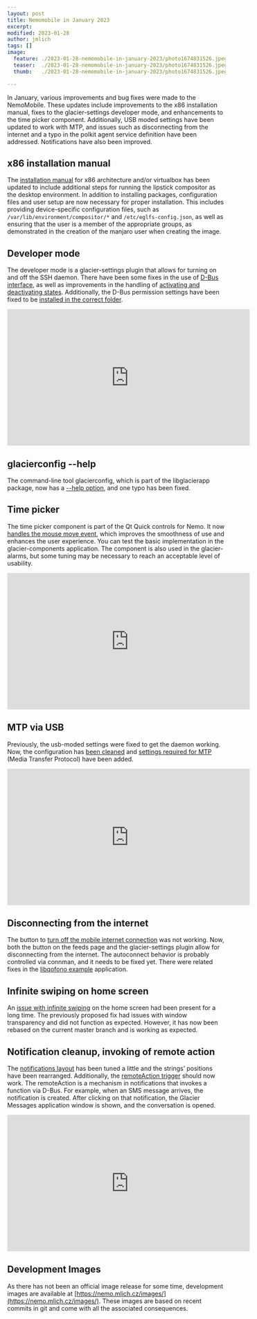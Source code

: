 ```yaml
---
layout: post
title: Nemomobile in January 2023
excerpt: 
modified: 2023-01-28
author: jmlich
tags: []
image:
  feature: ./2023-01-28-nemomobile-in-january-2023/photo1674831526.jpeg
  teaser:  ./2023-01-28-nemomobile-in-january-2023/photo1674831526.jpeg
  thumb:   ./2023-01-28-nemomobile-in-january-2023/photo1674831526.jpeg

---
```


In January, various improvements and bug fixes were made to the NemoMobile. These updates include improvements to the x86 installation manual, fixes to the glacier-settings developer mode, and enhancements to the time picker component. Additionally, USB moded settings have been updated to work with MTP, and issues such as disconnecting from the internet and a typo in the polkit agent service definition have been addressed. Notifications have also been improved.

## x86 installation manual

The [installation manual](https://nemomobile.net/installation/) for x86 architecture and/or virtualbox has been updated to include
additional steps for running the lipstick compositor as the desktop environment. In addition to installing packages, configuration
files and user setup are now necessary for proper installation. This includes providing device-specific configuration files, such
as `/var/lib/environment/compositor/*` and `/etc/eglfs-config.json`, as well as ensuring that the user is a member of the appropriate
groups, as demonstrated in the creation of the manjaro user when creating the image.

## Developer mode

The developer mode is a glacier-settings plugin that allows for turning on and off the SSH daemon. There have been some fixes in the use
of [D-Bus interface](https://github.com/nemomobile-ux/glacier-settings-developermode/pull/3), as well as improvements in the handling of
[activating and deactivating states](https://github.com/nemomobile-ux/glacier-settings-developermode/pull/4). Additionally, the D-Bus
permission settings have been fixed to be [installed in the correct folder](https://github.com/nemomobile-ux/glacier-settings-developermode/pull/2).

<iframe width="560" height="315" src="https://www.youtube.com/embed/Nx4To_R1RLM" title="YouTube video player" frameborder="0" allow="accelerometer; autoplay; clipboard-write; encrypted-media; gyroscope; picture-in-picture; web-share" allowfullscreen></iframe>

## glacierconfig --help

The command-line tool glacierconfig, which is part of the libglacierapp package, now has a [--help option](https://github.com/nemomobile-ux/libglacierapp/pull/11), and one typo has been fixed.

## Time picker

The time picker component is part of the Qt Quick controls for Nemo. It now [handles the mouse move event](https://github.com/nemomobile-ux/qtquickcontrols-nemo/pull/37),
which improves the smoothness of use and enhances the user experience. You can test the basic implementation
in the glacier-components application. The component is also used in the glacier-alarms, but some tuning may
be necessary to reach an acceptable level of usability.

<iframe width="560" height="315" src="https://www.youtube.com/embed/_pwqHKkDVno" title="YouTube video player" frameborder="0" allow="accelerometer; autoplay; clipboard-write; encrypted-media; gyroscope; picture-in-picture; web-share" allowfullscreen></iframe>

## MTP via USB

Previously, the usb-moded settings were fixed to get the daemon working. Now, the
configuration has [been cleaned](https://github.com/nemomobile-ux/nemo-packaging/pull/211)
and [settings required for MTP](https://github.com/nemomobile-ux/nemo-packaging/pull/210)
(Media Transfer Protocol) have been added.

<iframe width="560" height="315" src="https://www.youtube.com/embed/XaICulr68T4" title="YouTube video player" frameborder="0" allow="accelerometer; autoplay; clipboard-write; encrypted-media; gyroscope; picture-in-picture; web-share" allowfullscreen></iframe>

## Disconnecting from the internet

The button to [turn off the mobile internet connection](https://github.com/nemomobile-ux/main/issues/38) was not working.
Now, both the button on the feeds page and the glacier-settings plugin allow for disconnecting from the internet. The
autoconnect behavior is probably controlled via connman, and it needs to be fixed yet. There were related fixes in the
[libqofono example](https://github.com/sailfishos/libqofono/pull/17) application.

## Infinite swiping on home screen

An [issue with infinite swiping](https://github.com/nemomobile-ux/main/issues/27) on the home screen had been present
for a long time. The previously proposed fix had issues with window transparency and did not function as expected.
However, it has now been rebased on the current master branch and is working as expected.

## Notification cleanup, invoking of remote action

The [notifications layout](https://github.com/nemomobile-ux/glacier-home/pull/220) has been tuned a little and the strings’
positions have been rearranged. Additionally, the [remoteAction trigger](https://github.com/nemomobile-ux/glacier-home/pull/221)
should now work. The remoteAction is a mechanism in notifications that invokes a function via D-Bus. For example, when an SMS
message arrives, the notification is created. After clicking on that notification, the Glacier Messages application window
is shown, and the conversation is opened.

<iframe width="560" height="315" src="https://www.youtube.com/embed/DtvDROS161s" title="YouTube video player" frameborder="0" allow="accelerometer; autoplay; clipboard-write; encrypted-media; gyroscope; picture-in-picture; web-share" allowfullscreen></iframe>

## Development Images

As there has not been an official image release for some time, development images are
available at [https://nemo.mlich.cz/images/](https://nemo.mlich.cz/images/). These images
are based on recent commits in git and come with all the associated consequences.